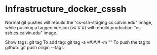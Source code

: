 # Infrastructure_docker_csssh

Normal git pushes will rebuild the "cs-ssh-staging.cs.calvin.edu" image, while
pushing a tagged version (v#.#.#) will rebuild production "cs-ssh.cs.calvin.edu"
image.

Show tags:  git tag
To add tag:  git tag -a v#.#.# -m "<commit message>"
To push the tag to github:  git push origin --tags

